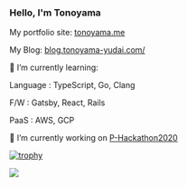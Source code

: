 ### Hello, I'm Tonoyama
My portfolio site:
[tonoyama.me](https://www.tonoyama.me/)

My Blog:
[blog.tonoyama-yudai.com/](https://blog.tonoyama-yudai.com/)

🌱 I’m currently learning:

Language : TypeScript, Go, Clang

F/W : Gatsby, React, Rails

PaaS : AWS, GCP

🔭 I’m currently working on [P-Hackathon2020](https://github.com/Tonoyama/P-Hackathon2020)

[![trophy](https://github-profile-trophy.vercel.app/?username=Tonoyama)](https://github.com/Tonoyama/github-profile-trophy)

<a href="https://github.com/Tonoyama/github-readme-stats">
  <img align="left" src="https://github-readme-stats.vercel.app/api?username=Tonoyama&count_private=true&show_icons=true" />
</a>
<!--
**Tonoyama/Tonoyama** is a ✨ _special_ ✨ repository because its `README.md` (this file) appears on your GitHub profile.

Here are some ideas to get you started:

- 🔭 I’m currently working on ...
- 🌱 I’m currently learning ...
- 👯 I’m looking to collaborate on ...
- 🤔 I’m looking for help with ...
- 💬 Ask me about ...
- 📫 How to reach me: ...
- 😄 Pronouns: ...
- ⚡ Fun fact: ...
-->
